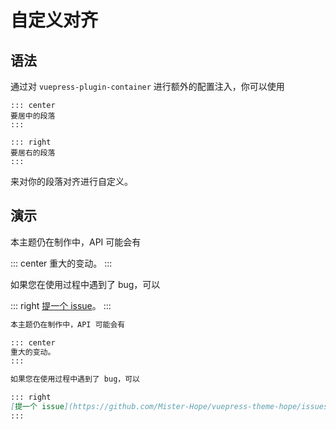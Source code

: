 # 自定义对齐

## 语法

通过对 `vuepress-plugin-container` 进行额外的配置注入，你可以使用

    ::: center
    要居中的段落
    :::

    ::: right
    要居右的段落
    :::

来对你的段落对齐进行自定义。

## 演示

本主题仍在制作中，API 可能会有

::: center
重大的变动。
:::

如果您在使用过程中遇到了 bug，可以

::: right
[提一个 issue](https://github.com/Mister-Hope/vuepress-theme-hope/issues)。
:::

```md
本主题仍在制作中，API 可能会有

::: center
重大的变动。
:::

如果您在使用过程中遇到了 bug，可以

::: right
[提一个 issue](https://github.com/Mister-Hope/vuepress-theme-hope/issues)。
:::
```
